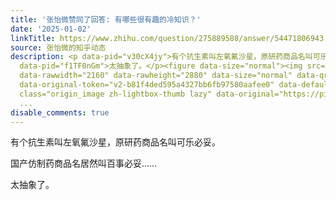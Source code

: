 ```yaml
---
title: '张怡微赞同了回答: 有哪些很有趣的冷知识？'
date: '2025-01-02'
linkTitle: https://www.zhihu.com/question/275889588/answer/54471806943
source: 张怡微的知乎动态
description: <p data-pid="v30cX4jy">有个抗生素叫左氧氟沙星，原研药商品名叫可乐必妥。</p><p data-pid="9F4Yv91V">国产仿制药商品名居然叫百事必妥……</p><p
  data-pid="f1TF0nGm">太抽象了。</p><figure data-size="normal"><img src="https://pica.zhimg.com/v2-c2e629e885026f180d774df9c93190a8.jpg"
  data-rawwidth="2160" data-rawheight="2880" data-size="normal" data-qrcode-action="none"
  data-original-token="v2-b81f4ded595a4327bb6fb97580aafee0" data-default-watermark-src="https://pic1.zhimg.com/v2-b77e304047eeac2adf8a20108d104ab2_b.jpg"
  class="origin_image zh-lightbox-thumb lazy" data-original="https://pica.zhimg.com/v2-c2e629e88502
  ...
disable_comments: true
---
```

<p data-pid="v30cX4jy">有个抗生素叫左氧氟沙星，原研药商品名叫可乐必妥。</p><p data-pid="9F4Yv91V">国产仿制药商品名居然叫百事必妥……</p><p data-pid="f1TF0nGm">太抽象了。</p><figure data-size="normal"><img src="https://pica.zhimg.com/v2-c2e629e885026f180d774df9c93190a8.jpg" data-rawwidth="2160" data-rawheight="2880" data-size="normal" data-qrcode-action="none" data-original-token="v2-b81f4ded595a4327bb6fb97580aafee0" data-default-watermark-src="https://pic1.zhimg.com/v2-b77e304047eeac2adf8a20108d104ab2_b.jpg" class="origin_image zh-lightbox-thumb lazy" data-original="https://pica.zhimg.com/v2-c2e629e88502 ...